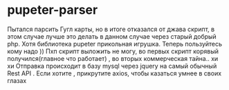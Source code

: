 # pupeter-parser
Пытался парсить Гугл карты, но в итоге отказался от джава скрипт, в этом случае лучше это делать в данном случае через старый добрый php. Хотя библиотека pupeter прикольная игрушка. Теперь пользуйтесь кому надо )) Пхп скрипт выложить не могу, во первых скрипт корявый получился(главное что работает) , во вторых коммерческая тайна.. хи хи
Отправка происходит в базу mysql через jquery на самый обычный Rest API . Если хотите , прикрутите axios, чтобы казаться умнее в своих глазах
